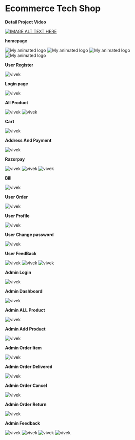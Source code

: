 # Ecommerce Tech Shop

<b>Detail Project Video</b>

[![IMAGE ALT TEXT HERE](https://img.youtube.com/vi/b60U1tl0C6g/0.jpg)](https://www.youtube.com/watch?v=b60U1tl0C6g)

<b>homepage</b>

![My animated logo](image/home1.PNG)
![My animated logo](image/home2.PNG)
![My animated logo](image/home3.PNG)
![My animated logo](image/home4.PNG)


<b>User Register </b>


![vivek](image/register.PNG)

<b>Login page</b>

![vivek](image/login.PNG)

<b>All Product</b>

![vivek](image/pr1.PNG)
![vivek](image/pr2.PNG)

<b>Cart</b>

![vivek](image/cart.PNG)

<b>Address And Payment</b>

![vivek](image/address.PNG)

<b>Razorpay</b>

![vivek](image/razorpay.PNG)
![vivek](image/pay.PNG)
![vivek](image/success.PNG)

<b>Bill</b>

![vivek](image/bill.PNG)

<b>User Order</b>

![vivek](image/useroerder.PNG)

<b>User Profile</b>

![vivek](image/userprofile.PNG)

<b>User Change password</b>

![vivek](image/changepass.PNG)

<b>User FeedBack</b>

![vivek](image/msg.PNG)
![vivek](image/msgsent.PNG)
![vivek](image/mss.PNG)


<b>Admin Login</b>

![vivek](image/adminlogin.PNG)

<b>Admin Dashboard</b>

![vivek](image/admindash.PNG)

<b>Admin ALL Product</b>

![vivek](image/allproduct.PNG)

<b>Admin Add Product</b>

![vivek](image/addproduct.PNG)

<b>Admin Order Item</b>

![vivek](image/order.PNG)

<b>Admin Order Delivered</b>

![vivek](image/deliver.PNG)

<b>Admin Order Cancel</b>

![vivek](image/cancel.PNG)

<b>Admin Order Return</b>

![vivek](image/return.PNG)

<b>Admin Feedback</b>

![vivek](image/msg1.PNG)
![vivek](image/msg2.PNG)
![vivek](image/msgadmin.PNG)
![vivek](image/adminmsg.PNG)

